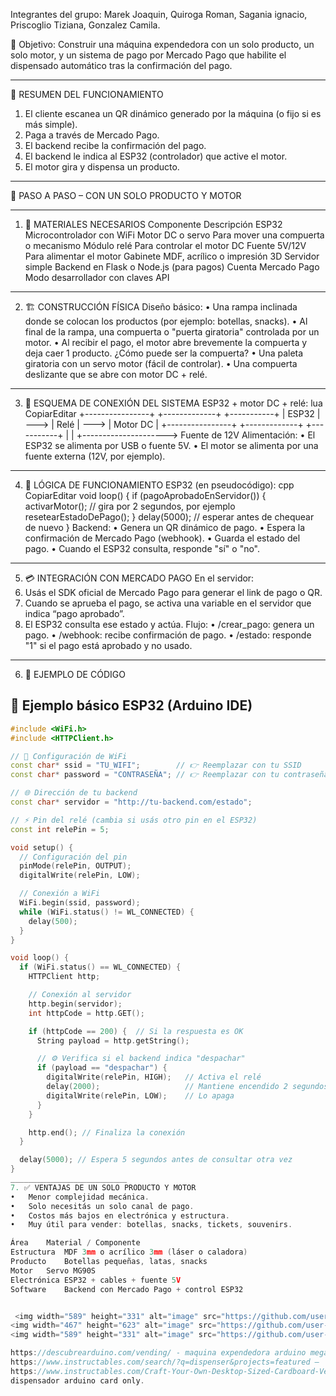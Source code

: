 Integrantes del grupo: Marek Joaquin, Quiroga Roman, Sagania ignacio, Priscoglio Tiziana, Gonzalez Camila.


🎯 Objetivo:
Construir una máquina expendedora con un solo producto, un solo motor, y un sistema de pago por Mercado Pago que habilite el dispensado automático tras la confirmación del pago.
________________________________________
🧩 RESUMEN DEL FUNCIONAMIENTO
1.	El cliente escanea un QR dinámico generado por la máquina (o fijo si es más simple).
2.	Paga a través de Mercado Pago.
3.	El backend recibe la confirmación del pago.
4.	El backend le indica al ESP32 (controlador) que active el motor.
5.	El motor gira y dispensa un producto.
________________________________________
🧱 PASO A PASO – CON UN SOLO PRODUCTO Y MOTOR
________________________________________
1. 🧰 MATERIALES NECESARIOS
Componente	Descripción
ESP32	Microcontrolador con WiFi
Motor DC o servo	Para mover una compuerta o mecanismo
Módulo relé	Para controlar el motor DC
Fuente 5V/12V	Para alimentar el motor
Gabinete	MDF, acrílico o impresión 3D
Servidor simple	Backend en Flask o Node.js (para pagos)
Cuenta Mercado Pago	Modo desarrollador con claves API
________________________________________
2. 🏗️ CONSTRUCCIÓN FÍSICA
Diseño básico:
•	Una rampa inclinada donde se colocan los productos (por ejemplo: botellas, snacks).
•	Al final de la rampa, una compuerta o "puerta giratoria" controlada por un motor.
•	Al recibir el pago, el motor abre brevemente la compuerta y deja caer 1 producto.
¿Cómo puede ser la compuerta?
•	Una paleta giratoria con un servo motor (fácil de controlar).
•	Una compuerta deslizante que se abre con motor DC + relé.
________________________________________
3. 🔌 ESQUEMA DE CONEXIÓN DEL SISTEMA
ESP32 + motor DC + relé:
lua
CopiarEditar
+----------------+      +-------------+      +-----------+
|     ESP32      | ---> |   Relé      | ---> | Motor DC  |
+----------------+      +-------------+      +-----------+
         |                    |
         +---------------------> Fuente de 12V
Alimentación:
•	El ESP32 se alimenta por USB o fuente 5V.
•	El motor se alimenta por una fuente externa (12V, por ejemplo).
________________________________________
4. 🧠 LÓGICA DE FUNCIONAMIENTO
ESP32 (en pseudocódigo):
cpp
CopiarEditar
void loop() {
  if (pagoAprobadoEnServidor()) {
    activarMotor(); // gira por 2 segundos, por ejemplo
    resetearEstadoDePago();
  }
  delay(5000); // esperar antes de chequear de nuevo
}
Backend:
•	Genera un QR dinámico de pago.
•	Espera la confirmación de Mercado Pago (webhook).
•	Guarda el estado del pago.
•	Cuando el ESP32 consulta, responde "sí" o "no".
________________________________________
5. 💳 INTEGRACIÓN CON MERCADO PAGO
En el servidor:
1.	Usás el SDK oficial de Mercado Pago para generar el link de pago o QR.
2.	Cuando se aprueba el pago, se activa una variable en el servidor que indica “pago aprobado”.
3.	El ESP32 consulta ese estado y actúa.
Flujo:
•	/crear_pago: genera un pago.
•	/webhook: recibe confirmación de pago.
•	/estado: responde "1" si el pago está aprobado y no usado.
________________________________________
6. 🧪 EJEMPLO DE CÓDIGO
## 🚀 Ejemplo básico ESP32 (Arduino IDE)

```cpp
#include <WiFi.h>
#include <HTTPClient.h>

// 🔧 Configuración de WiFi
const char* ssid = "TU_WIFI";        // 👉 Reemplazar con tu SSID
const char* password = "CONTRASEÑA"; // 👉 Reemplazar con tu contraseña

// 🌐 Dirección de tu backend
const char* servidor = "http://tu-backend.com/estado";

// ⚡ Pin del relé (cambia si usás otro pin en el ESP32)
const int relePin = 5;

void setup() {
  // Configuración del pin
  pinMode(relePin, OUTPUT);
  digitalWrite(relePin, LOW);

  // Conexión a WiFi
  WiFi.begin(ssid, password);
  while (WiFi.status() != WL_CONNECTED) {
    delay(500);
  }
}

void loop() {
  if (WiFi.status() == WL_CONNECTED) {
    HTTPClient http;

    // Conexión al servidor
    http.begin(servidor);
    int httpCode = http.GET();

    if (httpCode == 200) {  // Si la respuesta es OK
      String payload = http.getString();

      // ⚙️ Verifica si el backend indica "despachar"
      if (payload == "despachar") {
        digitalWrite(relePin, HIGH);   // Activa el relé
        delay(2000);                   // Mantiene encendido 2 segundos
        digitalWrite(relePin, LOW);    // Lo apaga
      }
    }

    http.end(); // Finaliza la conexión
  }

  delay(5000); // Espera 5 segundos antes de consultar otra vez
}
__________________________
7. ✅ VENTAJAS DE UN SOLO PRODUCTO Y MOTOR
•	Menor complejidad mecánica.
•	Solo necesitás un solo canal de pago.
•	Costos más bajos en electrónica y estructura.
•	Muy útil para vender: botellas, snacks, tickets, souvenirs.

Área	Material / Componente
Estructura	MDF 3mm o acrílico 3mm (láser o caladora)
Producto	Botellas pequeñas, latas, snacks
Motor	Servo MG90S
Electrónica	ESP32 + cables + fuente 5V
Software	Backend con Mercado Pago + control ESP32


 <img width="589" height="331" alt="image" src="https://github.com/user-attachments/assets/4e68aabe-a155-45fb-906f-d954628c2a0d" />
<img width="467" height="623" alt="image" src="https://github.com/user-attachments/assets/d3b4ff6f-bc4c-4e85-a91e-cbda78f01a3e" />
<img width="589" height="331" alt="image" src="https://github.com/user-attachments/assets/40b3d973-0f90-43ff-86ec-69cfa6eeebbb" />

https://descubrearduino.com/vending/ - maquina expendedora arduino mega
https://www.instructables.com/search/?q=dispenser&projects=featured – 
https://www.instructables.com/Craft-Your-Own-Desktop-Sized-Cardboard-Vending-Mac/  - 
dispensador arduino card only.
 


